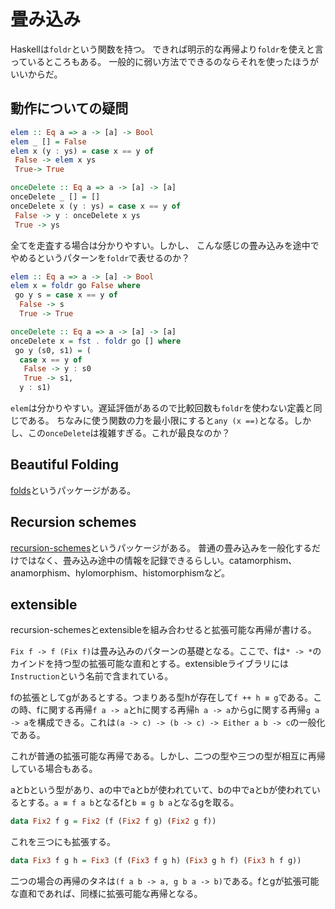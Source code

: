 # 畳み込み

Haskellは`foldr`という関数を持つ。
できれば明示的な再帰より`foldr`を使えと言っているところもある。
一般的に弱い方法でできるのならそれを使ったほうがいいからだ。

## 動作についての疑問

```haskell
elem :: Eq a => a -> [a] -> Bool
elem _ [] = False
elem x (y : ys) = case x == y of
 False -> elem x ys
 True-> True

onceDelete :: Eq a => a -> [a] -> [a]
onceDelete _ [] = []
onceDelete x (y : ys) = case x == y of
 False -> y : onceDelete x ys
 True -> ys
```

全てを走査する場合は分かりやすい。しかし、
こんな感じの畳み込みを途中でやめるというパターンを`foldr`で表せるのか？

```haskell
elem :: Eq a => a -> [a] -> Bool
elem x = foldr go False where
 go y s = case x == y of
  False -> s
  True -> True

onceDelete :: Eq a => a -> [a] -> [a]
onceDelete x = fst . foldr go [] where
 go y (s0, s1) = (
  case x == y of
   False -> y : s0
   True -> s1,
  y : s1)
```

`elem`は分かりやすい。遅延評価があるので比較回数も`foldr`を使わない定義と同じである。
ちなみに使う関数の力を最小限にすると`any (x ==)`となる。しかし、この`onceDelete`は複雑すぎる。これが最良なのか？

## Beautiful Folding

[folds](https://hackage.haskell.org/package/folds)というパッケージがある。

## Recursion schemes

[recursion-schemes](https://hackage.haskell.org/package/recursion-schemes)というパッケージがある。
普通の畳み込みを一般化するだけではなく、畳み込み途中の情報を記録できるらしい。catamorphism、anamorphism、hylomorphism、histomorphismなど。

## extensible

recursion-schemesとextensibleを組み合わせると拡張可能な再帰が書ける。

`Fix f -> f (Fix f)`は畳み込みのパターンの基礎となる。ここで、fは`* -> *`のカインドを持つ型の拡張可能な直和とする。extensibleライブラリには`Instruction`という名前で含まれている。

fの拡張としてgがあるとする。つまりある型hが存在して`f ++ h ≡ g`である。この時、fに関する再帰`f a -> a`とhに関する再帰`h a -> a`からgに関する再帰`g a -> a`を構成できる。これは`(a -> c) -> (b -> c) -> Either a b -> c`の一般化である。

これが普通の拡張可能な再帰である。しかし、二つの型や三つの型が相互に再帰している場合もある。

aとbという型があり、aの中でaとbが使われていて、bの中でaとbが使われているとする。`a ≡ f a b`となるfと`b ≡ g b a`となるgを取る。

```haskell
data Fix2 f g = Fix2 (f (Fix2 f g) (Fix2 g f))
```

これを三つにも拡張する。

```haskell
data Fix3 f g h = Fix3 (f (Fix3 f g h) (Fix3 g h f) (Fix3 h f g))
```

二つの場合の再帰のタネは`(f a b -> a, g b a -> b)`である。fとgが拡張可能な直和であれば、同様に拡張可能な再帰となる。

